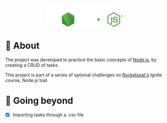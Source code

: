 <div align="center">
  <img src=".github/logo.svg" height="72"/>
</div>

# 📖 About

The project was developed to practice the basic concepts of [Node.js](https://nodejs.org/en), by creating a CRUD of tasks.

This project is part of a series of optional challenges on [Rocketseat's](https://www.rocketseat.com.br/) Ignite course, Node.js trail.

# 🚀 Going beyond

- [x] Importing tasks through a .csv file
